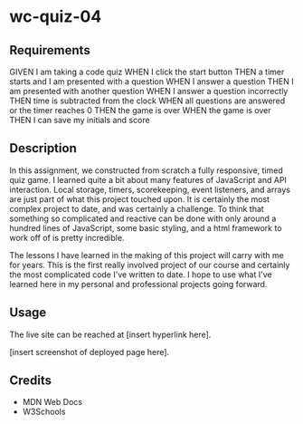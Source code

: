 # wc-quiz-04

## Requirements

GIVEN I am taking a code quiz
WHEN I click the start button
THEN a timer starts and I am presented with a question
WHEN I answer a question
THEN I am presented with another question
WHEN I answer a question incorrectly
THEN time is subtracted from the clock
WHEN all questions are answered or the timer reaches 0
THEN the game is over
WHEN the game is over
THEN I can save my initials and score

## Description

In this assignment, we constructed from scratch a fully responsive, timed quiz game.  I learned quite a bit about many features of JavaScript and API interaction.  Local storage, timers, scorekeeping, event listeners, and arrays are just part of what this project touched upon.  It is certainly the most complex project to date, and was certainly a challenge.  To think that something so complicated and reactive can be done with only around a hundred lines of JavaScript, some basic styling, and a html framework to work off of is pretty incredible.

The lessons I have learned in the making of this project will carry with me for years.  This is the first really involved project of our course and certainly the most complicated code I've written to date.  I hope to use what I've learned here in my personal and professional projects going forward.

## Usage

The live site can be reached at [insert hyperlink here].

[insert screenshot of deployed page here].

## Credits
- MDN Web Docs
- W3Schools